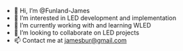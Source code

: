 - 👋 Hi, I’m @Funland-James
- 👀 I’m interested in LED development and implementation
- 🌱 I’m currently working with and learning WLED
- 💞️ I’m looking to collaborate on LED projects
- 📫 Contact me at jamesbur@gmail.com

<!---
Funland-James/Funland-James is a ✨ special ✨ repository because its `README.md` (this file) appears on your GitHub profile.
You can click the Preview link to take a look at your changes.
--->
